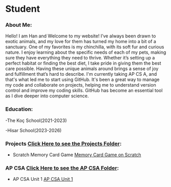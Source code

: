 # Student

### About Me:

Hello! I am Han and Welcome to my website! I’ve always been drawn to exotic animals, and my love for them has turned my home into a bit of a sanctuary. One of my favorites is my chinchilla, with its soft fur and curious nature. I enjoy learning about the specific needs of each of my pets, making sure they have everything they need to thrive. Whether it’s setting up a perfect habitat or finding the best diet, I take pride in giving them the best care possible. Having these unique animals around brings a sense of joy and fulfillment that’s hard to describe. I'm currently taking AP CS A, and that's what led me to start using GitHub. It's been a great way to manage my code and collaborate on projects, helping me to understand version control and improve my coding skills. GitHub has become an essential tool as I dive deeper into computer science.

### Education:

-The Koç School(2021-2023)

-Hisar School(2023-2026)

### Projects [Click Here to see the Projects Folder](https://github.com/HanFerik1/Projects):

- Scratch Memory Card Game [Memory Card Game on Scratch](https://github.com/HanFerik1/Projects/tree/main/Project%20Memory%20Card)

### AP CSA [Click Here to see the AP CSA Folder](https://github.com/HanFerik1/APCSA):

- AP CSA Unit 1 [AP CSA Unit 1](https://github.com/HanFerik1/APCSA/tree/main/Unit%201)
